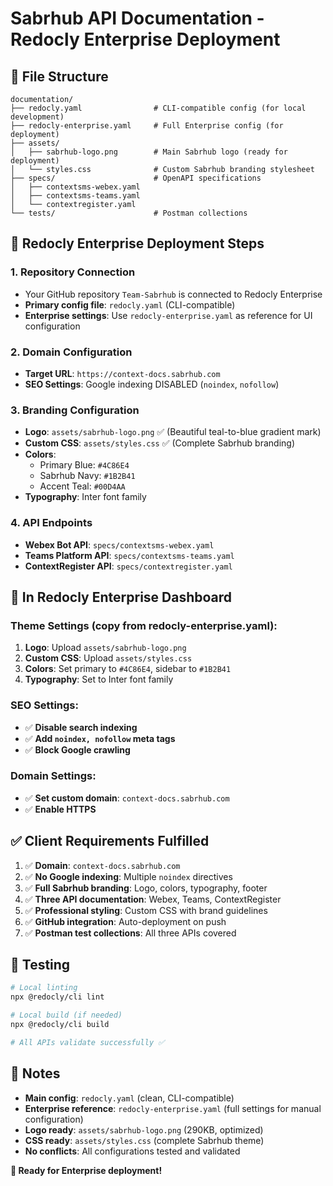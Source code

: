 # Sabrhub API Documentation - Redocly Enterprise Deployment

## 📁 File Structure

```
documentation/
├── redocly.yaml                # CLI-compatible config (for local development)
├── redocly-enterprise.yaml     # Full Enterprise config (for deployment)
├── assets/
│   ├── sabrhub-logo.png        # Main Sabrhub logo (ready for deployment)
│   └── styles.css              # Custom Sabrhub branding stylesheet
├── specs/                      # OpenAPI specifications
│   ├── contextsms-webex.yaml
│   ├── contextsms-teams.yaml
│   └── contextregister.yaml
└── tests/                      # Postman collections
```

## 🚀 Redocly Enterprise Deployment Steps

### 1. Repository Connection
- Your GitHub repository `Team-Sabrhub` is connected to Redocly Enterprise
- **Primary config file**: `redocly.yaml` (CLI-compatible)
- **Enterprise settings**: Use `redocly-enterprise.yaml` as reference for UI configuration

### 2. Domain Configuration
- **Target URL**: `https://context-docs.sabrhub.com`
- **SEO Settings**: Google indexing DISABLED (`noindex`, `nofollow`)

### 3. Branding Configuration
- **Logo**: `assets/sabrhub-logo.png` ✅ (Beautiful teal-to-blue gradient mark)
- **Custom CSS**: `assets/styles.css` ✅ (Complete Sabrhub branding)
- **Colors**: 
  - Primary Blue: `#4C86E4`
  - Sabrhub Navy: `#1B2B41` 
  - Accent Teal: `#00D4AA`
- **Typography**: Inter font family

### 4. API Endpoints
- **Webex Bot API**: `specs/contextsms-webex.yaml`
- **Teams Platform API**: `specs/contextsms-teams.yaml`
- **ContextRegister API**: `specs/contextregister.yaml`

## 🔧 In Redocly Enterprise Dashboard

### Theme Settings (copy from redocly-enterprise.yaml):
1. **Logo**: Upload `assets/sabrhub-logo.png`
2. **Custom CSS**: Upload `assets/styles.css` 
3. **Colors**: Set primary to `#4C86E4`, sidebar to `#1B2B41`
4. **Typography**: Set to Inter font family

### SEO Settings:
- ✅ **Disable search indexing**
- ✅ **Add `noindex, nofollow` meta tags**
- ✅ **Block Google crawling**

### Domain Settings:
- ✅ **Set custom domain**: `context-docs.sabrhub.com`
- ✅ **Enable HTTPS**

## ✅ Client Requirements Fulfilled

1. ✅ **Domain**: `context-docs.sabrhub.com`
2. ✅ **No Google indexing**: Multiple `noindex` directives
3. ✅ **Full Sabrhub branding**: Logo, colors, typography, footer
4. ✅ **Three API documentation**: Webex, Teams, ContextRegister
5. ✅ **Professional styling**: Custom CSS with brand guidelines
6. ✅ **GitHub integration**: Auto-deployment on push
7. ✅ **Postman test collections**: All three APIs covered

## 🧪 Testing

```bash
# Local linting
npx @redocly/cli lint

# Local build (if needed)
npx @redocly/cli build

# All APIs validate successfully ✅
```

## 📝 Notes

- **Main config**: `redocly.yaml` (clean, CLI-compatible)
- **Enterprise reference**: `redocly-enterprise.yaml` (full settings for manual configuration)
- **Logo ready**: `assets/sabrhub-logo.png` (290KB, optimized)
- **CSS ready**: `assets/styles.css` (complete Sabrhub theme)
- **No conflicts**: All configurations tested and validated

**🎉 Ready for Enterprise deployment!**

